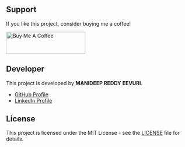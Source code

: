 
## Support

If you like this project, consider buying me a coffee!

<a href="https://www.buymeacoffee.com/Manideep" target="_blank">
    <img src="https://cdn.buymeacoffee.com/buttons/v2/default-yellow.png" alt="Buy Me A Coffee" style="height: 60px !important;width: 217px !important;">
</a>

## Developer

This project is developed by **MANIDEEP REDDY EEVURI**.

- [GitHub Profile](https://github.com/Maniredii)
- [LinkedIn Profile](https://www.linkedin.com/in/manideep-reddy-eevuri-661659268)

## License

This project is licensed under the MIT License - see the [LICENSE](LICENSE) file for details.
